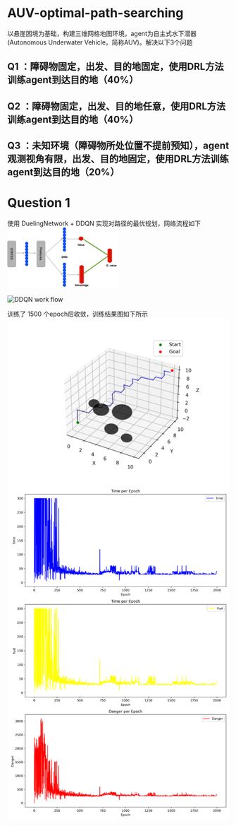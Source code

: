 # AUV-optimal-path-searching
以悬崖困境为基础，构建三维网格地图环境，agent为自主式水下潜器(Autonomous Underwater Vehicle，简称AUV)。解决以下3个问题

## Q1 ：障碍物固定，出发、目的地固定，使用DRL方法训练agent到达目的地（40%）

## Q2 ：障碍物固定，出发、目的地任意，使用DRL方法训练agent到达目的地（40%）

## Q3 ：未知环境（障碍物所处位置不提前预知），agent观测视角有限，出发、目的地固定，使用DRL方法训练agent到达目的地（20%）


# Question 1
使用 DuelingNetwork + DDQN 实现对路径的最优规划，网络流程如下
<img src="assets/DuelingNetwork.svg" alt="Dueling Network" style="width:50%;">

![DDQN work flow](assets/DuelingNetwork(1).svg)

训练了 1500 个epoch后收敛，训练结果图如下所示
![Training result](assets/Simple.png)
![Training metrics](assets/Simple-metrics.png)
